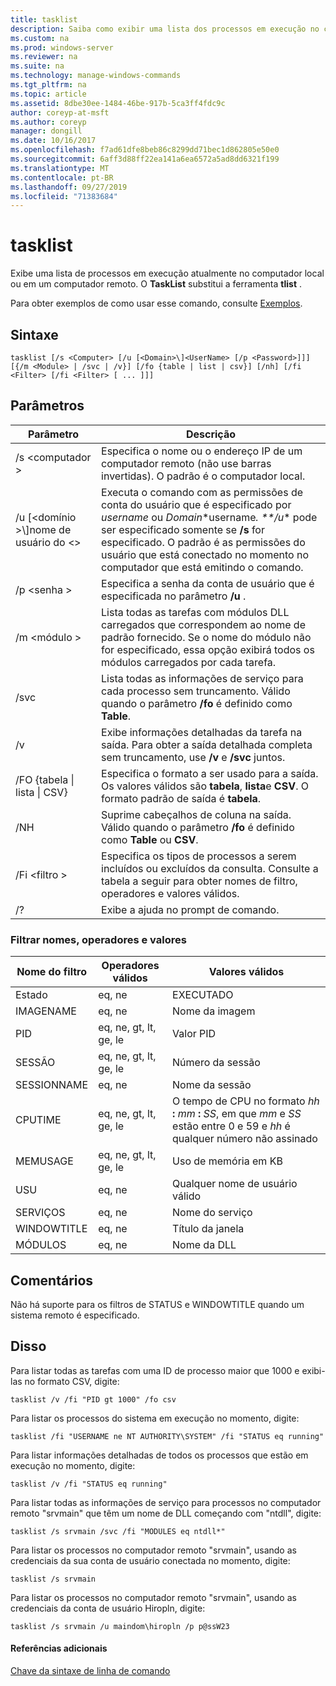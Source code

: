 ```yaml
---
title: tasklist
description: Saiba como exibir uma lista dos processos em execução no computador local ou remoto.
ms.custom: na
ms.prod: windows-server
ms.reviewer: na
ms.suite: na
ms.technology: manage-windows-commands
ms.tgt_pltfrm: na
ms.topic: article
ms.assetid: 8dbe30ee-1484-46be-917b-5ca3ff4fdc9c
author: coreyp-at-msft
ms.author: coreyp
manager: dongill
ms.date: 10/16/2017
ms.openlocfilehash: f7ad61dfe8beb86c8299dd71bec1d862805e50e0
ms.sourcegitcommit: 6aff3d88ff22ea141a6ea6572a5ad8dd6321f199
ms.translationtype: MT
ms.contentlocale: pt-BR
ms.lasthandoff: 09/27/2019
ms.locfileid: "71383684"
---
```

# <a name="tasklist"></a>tasklist

Exibe uma lista de processos em execução atualmente no computador local ou em um computador remoto. O **TaskList** substitui a ferramenta **tlist** .

Para obter exemplos de como usar esse comando, consulte [Exemplos](#BKMK_examples).

## <a name="syntax"></a>Sintaxe

```
tasklist [/s <Computer> [/u [<Domain>\]<UserName> [/p <Password>]]] [{/m <Module> | /svc | /v}] [/fo {table | list | csv}] [/nh] [/fi <Filter> [/fi <Filter> [ ... ]]]
```

## <a name="parameters"></a>Parâmetros

|          Parâmetro           |                                                                                                                                            Descrição                                                                                                                                             |
|------------------------------|----------------------------------------------------------------------------------------------------------------------------------------------------------------------------------------------------------------------------------------------------------------------------------------------------|
|        /s \<computador >        |                                                                                         Especifica o nome ou o endereço IP de um computador remoto (não use barras invertidas). O padrão é o computador local.                                                                                         |
| /u [\<domínio >\\\]nome de usuário do \<> | Executa o comando com as permissões de conta do usuário que é especificado por *username* ou *Domain*\*username<em>. \*\*/u</em>\* pode ser especificado somente se **/s** for especificado. O padrão é as permissões do usuário que está conectado no momento no computador que está emitindo o comando. |
|        /p \<senha >        |                                                                                                       Especifica a senha da conta de usuário que é especificada no parâmetro **/u** .                                                                                                        |
|         /m \<módulo >         |                                                               Lista todas as tarefas com módulos DLL carregados que correspondem ao nome de padrão fornecido. Se o nome do módulo não for especificado, essa opção exibirá todos os módulos carregados por cada tarefa.                                                                |
|             /svc             |                                                                                    Lista todas as informações de serviço para cada processo sem truncamento. Válido quando o parâmetro **/fo** é definido como **Table**.                                                                                    |
|              /v              |                                                                                 Exibe informações detalhadas da tarefa na saída. Para obter a saída detalhada completa sem truncamento, use **/v** e **/svc** juntos.                                                                                 |
|  /FO {tabela \| lista \| CSV}  |                                                                             Especifica o formato a ser usado para a saída. Os valores válidos são **tabela**, **lista**e **CSV**. O formato padrão de saída é **tabela**.                                                                             |
|             /NH              |                                                                                             Suprime cabeçalhos de coluna na saída. Válido quando o parâmetro **/fo** é definido como **Table** ou **CSV**.                                                                                              |
|        /Fi \<filtro >         |                                                                          Especifica os tipos de processos a serem incluídos ou excluídos da consulta. Consulte a tabela a seguir para obter nomes de filtro, operadores e valores válidos.                                                                          |
|              /?              |                                                                                                                                Exibe a ajuda no prompt de comando.                                                                                                                                |

### <a name="filter-names-operators-and-values"></a>Filtrar nomes, operadores e valores

| Nome do filtro |    Operadores válidos     |                                                                 Valores válidos                                                                 |
|-------------|------------------------|----------------------------------------------------------------------------------------------------------------------------------------------|
|   Estado    |         eq, ne         |                                                                   EXECUTADO                                                                    |
|  IMAGENAME  |         eq, ne         |                                                                  Nome da imagem                                                                  |
|     PID     | eq, ne, gt, lt, ge, le |                                                                  Valor PID                                                                   |
|   SESSÃO   | eq, ne, gt, lt, ge, le |                                                                Número da sessão                                                                |
| SESSIONNAME |         eq, ne         |                                                                 Nome da sessão                                                                 |
|   CPUTIME   | eq, ne, gt, lt, ge, le | O tempo de CPU no formato <em>hh</em> **:** <em>mm</em> **:** <em>SS</em>, em que *mm* e *SS* estão entre 0 e 59 e *hh* é qualquer número não assinado |
|  MEMUSAGE   | eq, ne, gt, lt, ge, le |                                                              Uso de memória em KB                                                              |
|  USU   |         eq, ne         |                                                             Qualquer nome de usuário válido                                                              |
|  SERVIÇOS   |         eq, ne         |                                                                 Nome do serviço                                                                 |
| WINDOWTITLE |         eq, ne         |                                                                 Título da janela                                                                 |
|   MÓDULOS   |         eq, ne         |                                                                   Nome da DLL                                                                   |

## <a name="remarks"></a>Comentários

Não há suporte para os filtros de STATUS e WINDOWTITLE quando um sistema remoto é especificado.

## <a name="BKMK_examples"></a>Disso

Para listar todas as tarefas com uma ID de processo maior que 1000 e exibi-las no formato CSV, digite:
```
tasklist /v /fi "PID gt 1000" /fo csv
```
Para listar os processos do sistema em execução no momento, digite:
```
tasklist /fi "USERNAME ne NT AUTHORITY\SYSTEM" /fi "STATUS eq running"
```
Para listar informações detalhadas de todos os processos que estão em execução no momento, digite:
```
tasklist /v /fi "STATUS eq running"
```
Para listar todas as informações de serviço para processos no computador remoto "srvmain" que têm um nome de DLL começando com "ntdll", digite:
```
tasklist /s srvmain /svc /fi "MODULES eq ntdll*"
```
Para listar os processos no computador remoto "srvmain", usando as credenciais da sua conta de usuário conectada no momento, digite:
```
tasklist /s srvmain 
```
Para listar os processos no computador remoto "srvmain", usando as credenciais da conta de usuário Hiropln, digite:
```
tasklist /s srvmain /u maindom\hiropln /p p@ssW23
```

#### <a name="additional-references"></a>Referências adicionais

[Chave da sintaxe de linha de comando](command-line-syntax-key.md)
